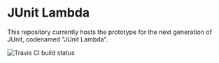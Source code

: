 # JUnit Lambda

This repository currently hosts the prototype for the next generation of JUnit, codenamed "JUnit Lambda".

![Travis CI build status](https://travis-ci.org/junit-team/junit-lambda.svg)
